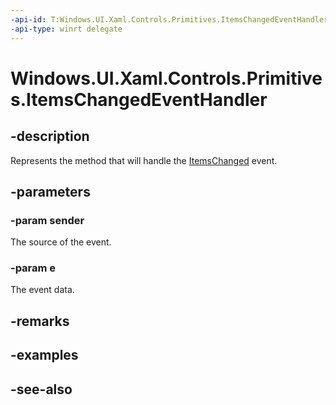 ```yaml
---
-api-id: T:Windows.UI.Xaml.Controls.Primitives.ItemsChangedEventHandler
-api-type: winrt delegate
---
```

<!-- Delegate syntax.
public delegate void ItemsChangedEventHandler(System.Object sender, Windows.UI.Xaml.Controls.Primitives.ItemsChangedEventArgs e)
-->
# Windows.UI.Xaml.Controls.Primitives.ItemsChangedEventHandler

## -description
Represents the method that will handle the [ItemsChanged](../windows.ui.xaml.controls/itemcontainergenerator_itemschanged.md) event.



## -parameters
### -param sender
The source of the event.

### -param e
The event data.


## -remarks

## -examples

## -see-also
